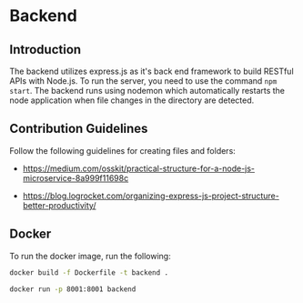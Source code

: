 # Backend

## Introduction

The backend utilizes express.js as it's back end framework to build RESTful APIs with Node.js. To run the server, you need to use the command `npm start`. The backend runs using nodemon which automatically restarts the node application when file changes in the directory are detected. 

## Contribution Guidelines

Follow the following guidelines for creating files and folders:

- https://medium.com/osskit/practical-structure-for-a-node-js-microservice-8a999f11698c

- https://blog.logrocket.com/organizing-express-js-project-structure-better-productivity/


## Docker

To run the docker image, run the following:

``` bash
docker build -f Dockerfile -t backend .
```

``` bash
docker run -p 8001:8001 backend
```
